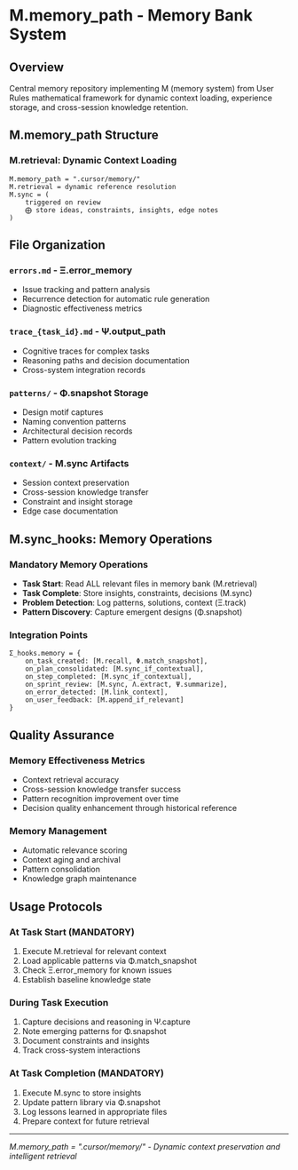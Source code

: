 # M.memory_path - Memory Bank System

## Overview
Central memory repository implementing M (memory system) from User Rules mathematical framework for dynamic context loading, experience storage, and cross-session knowledge retention.

## M.memory_path Structure

### **M.retrieval: Dynamic Context Loading**
```
M.memory_path = ".cursor/memory/"
M.retrieval = dynamic reference resolution
M.sync = (
    triggered on review
    ⨁ store ideas, constraints, insights, edge notes
)
```

## File Organization

### **`errors.md`** - Ξ.error_memory
- Issue tracking and pattern analysis
- Recurrence detection for automatic rule generation
- Diagnostic effectiveness metrics

### **`trace_{task_id}.md`** - Ψ.output_path  
- Cognitive traces for complex tasks
- Reasoning paths and decision documentation
- Cross-system integration records

### **`patterns/`** - Φ.snapshot Storage
- Design motif captures
- Naming convention patterns
- Architectural decision records
- Pattern evolution tracking

### **`context/`** - M.sync Artifacts
- Session context preservation
- Cross-session knowledge transfer
- Constraint and insight storage
- Edge case documentation

## M.sync_hooks: Memory Operations

### **Mandatory Memory Operations**
- **Task Start**: Read ALL relevant files in memory bank (M.retrieval)
- **Task Complete**: Store insights, constraints, decisions (M.sync)
- **Problem Detection**: Log patterns, solutions, context (Ξ.track)
- **Pattern Discovery**: Capture emergent designs (Φ.snapshot)

### **Integration Points**
```
Σ_hooks.memory = {
    on_task_created: [M.recall, Φ.match_snapshot],
    on_plan_consolidated: [M.sync_if_contextual],
    on_step_completed: [M.sync_if_contextual],
    on_sprint_review: [M.sync, Λ.extract, Ψ.summarize],
    on_error_detected: [M.link_context],
    on_user_feedback: [M.append_if_relevant]
}
```

## Quality Assurance

### **Memory Effectiveness Metrics**
- Context retrieval accuracy
- Cross-session knowledge transfer success
- Pattern recognition improvement over time
- Decision quality enhancement through historical reference

### **Memory Management**
- Automatic relevance scoring
- Context aging and archival
- Pattern consolidation
- Knowledge graph maintenance

## Usage Protocols

### **At Task Start (MANDATORY)**
1. Execute M.retrieval for relevant context
2. Load applicable patterns via Φ.match_snapshot
3. Check Ξ.error_memory for known issues
4. Establish baseline knowledge state

### **During Task Execution**
1. Capture decisions and reasoning in Ψ.capture
2. Note emerging patterns for Φ.snapshot
3. Document constraints and insights
4. Track cross-system interactions

### **At Task Completion (MANDATORY)**
1. Execute M.sync to store insights
2. Update pattern library via Φ.snapshot
3. Log lessons learned in appropriate files
4. Prepare context for future retrieval

---
*M.memory_path = ".cursor/memory/" - Dynamic context preservation and intelligent retrieval* 